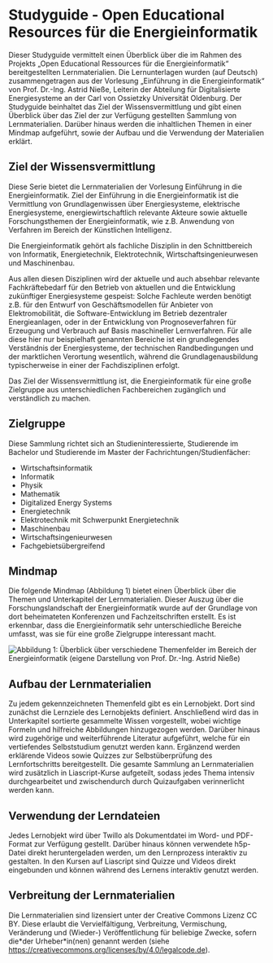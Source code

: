 <!--
author:   Prof. Dr. Astrid Nieße, Silke Welter, Jingyu Yang, Julia Heiken
email:  
Version:  1.0
language: de
license:  <http://creativecommons.org/licenses/by/4.0/>

mode:     Presentation

narrator: US English Female

logo:   img/uol_logo.png

icon:   img/uol_logo.png

\-->

# Studyguide - Open Educational Resources für die Energieinformatik

Dieser Studyguide vermittelt einen Überblick über die im Rahmen des Projekts „Open Educational Ressources für die Energieinformatik“ bereitgestellten Lernmaterialien. Die Lernunterlagen wurden (auf Deutsch) zusammengetragen aus der Vorlesung „Einführung in die Energieinformatik“ von Prof. Dr.-Ing. Astrid Nieße, Leiterin der Abteilung für Digitalisierte Energiesysteme an der Carl von Ossietzky Universität Oldenburg. 
Der Studyguide beinhaltet das Ziel der Wissensvermittlung und gibt einen Überblick über das Ziel der zur Verfügung gestellten Sammlung von Lernmaterialien. Darüber hinaus werden die inhaltlichen Themen in einer Mindmap aufgeführt, sowie der Aufbau und die Verwendung der Materialien erklärt.

## Ziel der Wissensvermittlung 
Diese Serie bietet die Lernmaterialien der Vorlesung Einführung in die Energieinformatik. Ziel der Einführung in die Energieinformatik ist die Vermittlung von Grundlagenwissen über Energiesysteme, elektrische Energiesysteme, energiewirtschaftlich relevante Akteure sowie aktuelle Forschungsthemen der Energieinformatik, wie z.B. Anwendung von Verfahren im Bereich der Künstlichen Intelligenz.

Die Energieinformatik gehört als fachliche Disziplin in den Schnittbereich von Informatik, Energietechnik, Elektrotechnik, Wirtschaftsingenieurwesen und Maschinenbau. 

Aus allen diesen Disziplinen wird der aktuelle und auch absehbar relevante Fachkräftebedarf für den Betrieb von aktuellen und die Entwicklung zukünftiger Energiesysteme gespeist: Solche Fachleute werden benötigt z.B. für den Entwurf von Geschäftsmodellen für Anbieter von Elektromobilität, die Software-Entwicklung im Betrieb dezentraler Energieanlagen, oder in der Entwicklung von Prognoseverfahren für Erzeugung und Verbrauch auf Basis maschineller Lernverfahren. Für alle diese hier nur beispielhaft genannten Bereiche ist ein grundlegendes Verständnis der Energiesysteme, der technischen Randbedingungen und der marktlichen Verortung wesentlich, während die Grundlagenausbildung typischerweise in einer der Fachdisziplinen erfolgt.

Das Ziel der Wissensvermittlung ist, die Energieinformatik für eine große Zielgruppe aus unterschiedlichen Fachbereichen zugänglich und verständlich zu machen.

## Zielgruppe

Diese Sammlung richtet sich an Studieninteressierte, Studierende im Bachelor und Studierende im Master der Fachrichtungen/Studienfächer:

- Wirtschaftsinformatik
- Informatik
- Physik
- Mathematik
- Digitalized Energy Systems
- Energietechnik
- Elektrotechnik mit Schwerpunkt Energietechnik
- Maschinenbau
- Wirtschaftsingenieurwesen
- Fachgebietsübergreifend

## Mindmap

Die folgende Mindmap (Abbildung 1) bietet einen Überblick über die Themen und Unterkapitel der Lernmaterialien. Dieser Auszug über die Forschungslandschaft der Energieinformatik wurde auf der Grundlage von dort beheimateten Konferenzen und Fachzeitschriften erstellt. Es ist erkennbar, dass die Energieinformatik sehr unterschiedliche Bereiche umfasst, was sie für eine große Zielgruppe interessant macht.
 
 
![](img/Energieinformatik_Mindmap.png "Abbildung 1: Überblick über verschiedene Themenfelder im Bereich der Energieinformatik (eigene Darstellung von Prof. Dr.-Ing. Astrid Nieße)")

## Aufbau der Lernmaterialien
Zu jedem gekennzeichneten Themenfeld gibt es ein Lernobjekt. Dort sind zunächst die Lernziele des Lernobjekts definiert. Anschließend wird das in Unterkapitel sortierte gesammelte Wissen vorgestellt, wobei wichtige Formeln und hilfreiche Abbildungen hinzugezogen werden. Darüber hinaus wird zugehörige und weiterführende Literatur aufgeführt, welche für ein vertiefendes Selbststudium genutzt werden kann. Ergänzend werden erklärende Videos sowie Quizzes zur Selbstüberprüfung des Lernfortschritts bereitgestellt. Die gesamte Sammlung an Lernmaterialien wird zusätzlich in Liascript-Kurse aufgeteilt, sodass jedes Thema intensiv durchgearbeitet und zwischendurch durch Quizaufgaben verinnerlicht werden kann.

## Verwendung der Lerndateien
Jedes Lernobjekt wird über Twillo als Dokumentdatei im Word- und PDF-Format zur Verfügung gestellt. Darüber hinaus können verwendete h5p-Datei direkt heruntergeladen werden, um den Lernprozess interaktiv zu gestalten. In den Kursen auf Liascript sind Quizze und Videos direkt eingebunden und können während des Lernens interaktiv genutzt werden.

## Verbreitung der Lernmaterialien
Die Lernmaterialien sind lizensiert unter der Creative Commons Lizenz CC BY. Diese erlaubt die Vervielfältigung, Verbreitung, Vermischung, Veränderung und (Wieder-) Veröffentlichung für beliebige Zwecke, sofern die\*der Urheber\*in(nen) genannt werden (siehe https://creativecommons.org/licenses/by/4.0/legalcode.de).


